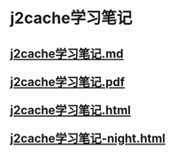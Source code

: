 # j2cache学习笔记

<h2>

[j2cache学习笔记.md](j2cache学习笔记.md)

[j2cache学习笔记.pdf](j2cache学习笔记.pdf)

[j2cache学习笔记.html](j2cache学习笔记.html)

[j2cache学习笔记-night.html](j2cache学习笔记-night.html)

</h2>